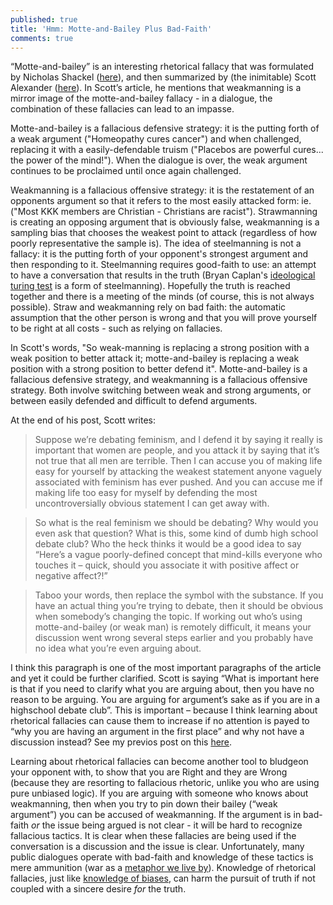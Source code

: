 ```yaml
---
published: true
title: 'Hmm: Motte-and-Bailey Plus Bad-Faith'
comments: true
---
```

“Motte-and-bailey” is an interesting rhetorical fallacy that was formulated by Nicholas Shackel ([here](https://philpapers.org/archive/SHATVO-2.pdf)), and then summarized by (the inimitable) Scott Alexander ([here](http://slatestarcodex.com/2014/11/03/all-in-all-another-brick-in-the-motte/)). In Scott’s article, he mentions that weakmanning is a mirror image of the motte-and-bailey fallacy - in a dialogue, the combination of these fallacies can lead to an impasse. 

Motte-and-bailey is a fallacious defensive strategy: it is the putting forth of a weak argument ("Homeopathy cures cancer") and when challenged, replacing it with a easily-defendable truism ("Placebos are powerful cures... the power of the mind!"). When the dialogue is over, the weak argument continues to be proclaimed until once again challenged.

Weakmanning is a fallacious offensive strategy: it is the restatement of an opponents argument so that it refers to the most easily attacked form: ie. ("Most KKK members are Christian - Christians are racist"). Strawmanning is creating an opposing argument that is obviously false, weakmanning is a sampling bias that chooses the weakest point to attack (regardless of how poorly representative the sample is). The idea of steelmanning is not a fallacy: it is the putting forth of your opponent's strongest argument and then responding to it. Steelmanning requires good-faith to use: an attempt to have a conversation that results in the truth (Bryan Caplan's [ideological turing test](http://econlog.econlib.org/archives/2011/06/the_ideological.html) is a form of steelmanning). Hopefully the truth is reached together and there is a meeting of the minds (of course, this is not always possible). Straw and weakmanning rely on bad faith: the automatic assumption that the other person is wrong and that you will prove yourself to be right at all costs - such as relying on fallacies.

In Scott's words, "So weak-manning is replacing a strong position with a weak position to better attack it; motte-and-bailey is replacing a weak position with a strong position to better defend it". Motte-and-bailey is a fallacious defensive strategy, and weakmanning is a fallacious offensive strategy. Both involve switching between weak and strong arguments, or between easily defended and difficult to defend arguments. 

At the end of his post, Scott writes:

>Suppose we’re debating feminism, and I defend it by saying it really is important that women are people, and you attack it by saying that it’s not true that all men are terrible. Then I can accuse you of making life easy for yourself by attacking the weakest statement anyone vaguely associated with feminism has ever pushed. And you can accuse me if making life too easy for myself by defending the most uncontroversially obvious statement I can get away with.

>So what is the real feminism we should be debating? Why would you even ask that question? What is this, some kind of dumb high school debate club? Who the heck thinks it would be a good idea to say “Here’s a vague poorly-defined concept that mind-kills everyone who touches it – quick, should you associate it with positive affect or negative affect?!”

>Taboo your words, then replace the symbol with the substance. If you have an actual thing you’re trying to debate, then it should be obvious when somebody’s changing the topic. If working out who’s using motte-and-bailey (or weak man) is remotely difficult, it means your discussion went wrong several steps earlier and you probably have no idea what you’re even arguing about.

I think this paragraph is one of the most important paragraphs of the article and yet it could be further clarified. Scott is saying “What is important here is that if you need to clarify what you are arguing about, then you have no reason to be arguing. You are arguing for argument’s sake as if you are in a highschool debate club”. This is important – because I think learning about rhetorical fallacies can cause them to increase if no attention is payed to “why you are having an argument in the first place” and why not have a discussion instead? See my previos post on this [here](https://matthewsouthey.com/2017/09/22/conflict-agreement.html).

Learning about rhetorical fallacies can become another tool to bludgeon your opponent with, to show that you are Right and they are Wrong (because they are resorting to fallacious rhetoric, unlike you who are using pure unbiased logic). If you are arguing with someone who knows about weakmanning, then when you try to pin down their bailey (“weak argument”) you can be accused of weakmanning. If the argument is in bad-faith _or_ the issue being argued is not clear - it will be hard to recognize fallacious tactics.  It is clear when these fallacies are being used if the conversation is a discussion and the issue is clear. Unfortunately, many public dialogues operate with bad-faith and knowledge of these tactics is mere ammunition (war as a [metaphor we live by](http://theliterarylink.com/metaphors.html)). Knowledge of rhetorical fallacies, just like [knowledge of biases](http://lesswrong.com/lw/he/knowing_about_biases_can_hurt_people/), can harm the pursuit of truth if not coupled with a sincere desire _for_ the truth.
